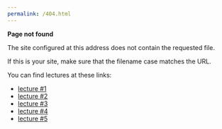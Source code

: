 ```yaml
---
permalink: /404.html
---
```


**Page not found**

The site configured at this address does not contain the requested file.

If this is your site, make sure that the filename case matches the URL.

You can find lectures at these links:
* [lecture #1](https://ptds2022.github.io/class/lecture01)
* [lecture #2](https://ptds2022.github.io/class/lecture02_markdown)
* [lecture #3](https://ptds2022.github.io/class/lecture03_github)  
* [lecture #4](https://ptds2022.github.io/class/lecture04_datastructure)
* [lecture #5](https://ptds2022.github.io/class/lecture05_controlstructure)

<!-- 
* [lecture #6](https://ptds2022.github.io/class/lecture06_function)
* [project proposal](https://ptds2022.github.io/class/lecture06_project)
* [lecture #7](https://ptds2022.github.io/class/lecture07_shiny)
* [lecture #8](https://ptds2022.github.io/class/lecture08_pkg)
* [lecture #9](https://ptds2022.github.io/class/lecture09_web)
* [lecture #10](https://ptds2022.github.io/class/lecture10_scrap)
* [lecture #11](https://ptds2022.github.io/class/lecture11_shiny2)
-->
